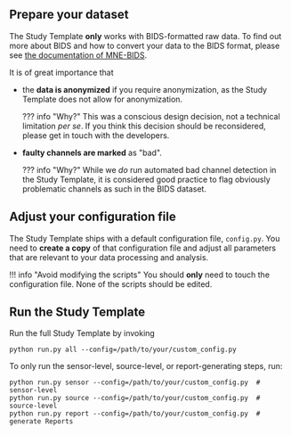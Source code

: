 Prepare your dataset
--------------------
The Study Template **only** works with BIDS-formatted raw data. To find out
more about BIDS and how to convert your data to the BIDS format, please see
[the documentation of MNE-BIDS](https://mne.tools/mne-bids/stable/index.html).

It is of great importance that

- the **data is anonymized** if you require anonymization,
  as the Study Template does not allow for anonymization.

    ??? info "Why?"
        This was a conscious design decision, not a technical
        limitation *per se*. If you think this decision should be
        reconsidered, please get in touch with the developers.

- **faulty channels are marked** as "bad".

    ??? info "Why?"
        While we *do* run automated bad channel detection in the
        Study Template, it is considered good practice to flag
        obviously problematic channels as such in the BIDS dataset.

Adjust your configuration file
------------------------------
The Study Template ships with a default configuration file, `config.py`.
You need to **create a copy** of that configuration file and adjust all
parameters that are relevant to your data processing and analysis.

!!! info "Avoid modifying the scripts"
    You should **only** need to touch the configuration file.
    None of the scripts should be edited.

Run the Study Template
----------------------
Run the full Study Template by invoking
```shell
python run.py all --config=/path/to/your/custom_config.py
```
To only run the sensor-level, source-level, or report-generating steps, run:
```shell
python run.py sensor --config=/path/to/your/custom_config.py  # sensor-level
python run.py source --config=/path/to/your/custom_config.py  # source-level
python run.py report --config=/path/to/your/custom_config.py  # generate Reports
```
